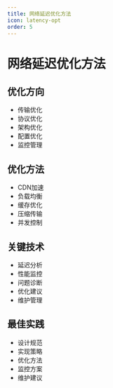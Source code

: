```yaml
---
title: 网络延迟优化方法
icon: latency-opt
order: 5
---
```


# 网络延迟优化方法

## 优化方向
- 传输优化
- 协议优化
- 架构优化
- 配置优化
- 监控管理

## 优化方法
- CDN加速
- 负载均衡
- 缓存优化
- 压缩传输
- 并发控制

## 关键技术
- 延迟分析
- 性能监控
- 问题诊断
- 优化建议
- 维护管理

## 最佳实践
- 设计规范
- 实现策略
- 优化方法
- 监控方案
- 维护建议
